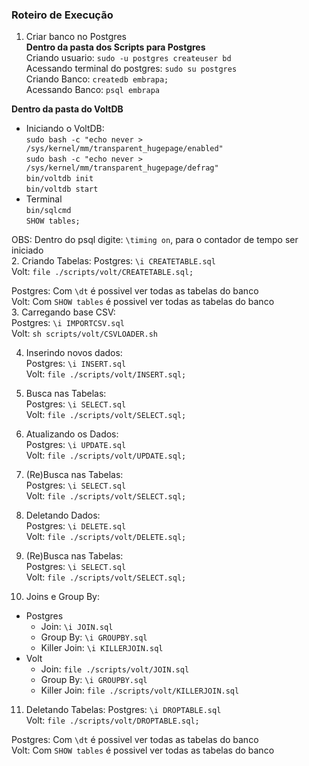 ### Roteiro de Execução

1. Criar banco no Postgres  
**Dentro da pasta dos Scripts para Postgres**  
  Criando usuario: `sudo -u postgres createuser bd`  
  Acessando terminal do postgres: `sudo su postgres`  
  Criando Banco: `createdb embrapa;`  
  Acessando Banco: `psql embrapa`  
  
**Dentro da pasta do VoltDB**  
* Iniciando o VoltDB:  
  `sudo bash -c "echo never > /sys/kernel/mm/transparent_hugepage/enabled"`  
  `sudo bash -c "echo never > /sys/kernel/mm/transparent_hugepage/defrag"`  
  `bin/voltdb init`  
  `bin/voltdb start`  
* Terminal  
  `bin/sqlcmd`  
  `SHOW tables;`
  
OBS: Dentro do psql digite: `\timing on`, para o contador de tempo ser iniciado  
2. Criando Tabelas: 
  Postgres: `\i CREATETABLE.sql`  
  Volt: `file ./scripts/volt/CREATETABLE.sql;`  
  
Postgres: Com `\dt` é possivel ver todas as tabelas do banco  
Volt: Com `SHOW tables` é possivel ver todas as tabelas do banco  
3. Carregando base CSV:  
  Postgres: `\i IMPORTCSV.sql`  
  Volt: `sh scripts/volt/CSVLOADER.sh`  
  
4. Inserindo novos dados:  
 Postgres: `\i INSERT.sql`  
 Volt: `file ./scripts/volt/INSERT.sql;`  
  
5. Busca nas Tabelas:  
  Postgres: `\i SELECT.sql`  
  Volt: `file ./scripts/volt/SELECT.sql;`  
  
6. Atualizando os Dados:  
  Postgres: `\i UPDATE.sql`  
  Volt: `file ./scripts/volt/UPDATE.sql;`
  
7. (Re)Busca nas Tabelas:  
  Postgres: `\i SELECT.sql`  
  Volt: `file ./scripts/volt/SELECT.sql;`  
  
8. Deletando Dados:  
  Postgres: `\i DELETE.sql`  
  Volt: `file ./scripts/volt/DELETE.sql;`  

9. (Re)Busca nas Tabelas:  
  Postgres: `\i SELECT.sql`  
  Volt: `file ./scripts/volt/SELECT.sql;`  
  
10. Joins e Group By:  
* Postgres
  * Join: `\i JOIN.sql`  
  * Group By: `\i GROUPBY.sql`  
  * Killer Join: `\i KILLERJOIN.sql`  
* Volt
  * Join: `file ./scripts/volt/JOIN.sql`  
  * Group By: `\i GROUPBY.sql`  
  * Killer Join: `file ./scripts/volt/KILLERJOIN.sql`  
  
11. Deletando Tabelas: 
  Postgres: `\i DROPTABLE.sql`  
  Volt: `file ./scripts/volt/DROPTABLE.sql;`  
  
Postgres: Com `\dt` é possivel ver todas as tabelas do banco  
Volt: Com `SHOW tables` é possivel ver todas as tabelas do banco  
